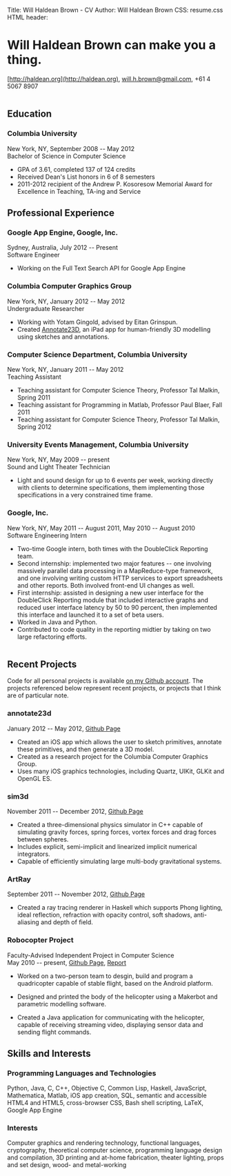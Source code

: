 Title: Will Haldean Brown - CV
Author: Will Haldean Brown
CSS: resume.css
HTML header: <link href="http://fonts.googleapis.com/css?family=Stint+Ultra+Expanded|Open+Sans" rel="stylesheet" type="text/css">

# Will Haldean Brown can make you a thing.
[http://haldean.org](http://haldean.org), 
[will.h.brown@gmail.com](mailto:will.h.brown@gmail.com), 
+61 4 5067 8907

<div class="column" markdown="1">

## Education

### Columbia University
New York, NY, September 2008 -- May 2012  
Bachelor of Science in Computer Science  

- GPA of 3.61, completed 137 of 124 credits
- Received Dean's List honors in 6 of 8 semesters
- 2011-2012 recipient of the Andrew P. Kosoresow Memorial Award for Excellence
  in Teaching, TA-ing and Service

## Professional Experience ##

### Google App Engine, Google, Inc. ###
Sydney, Australia, July 2012 -- Present  
Software Engineer  

- Working on the Full Text Search API for Google App Engine

### Columbia Computer Graphics Group
New York, NY, January 2012 -- May 2012  
Undergraduate Researcher  

- Working with Yotam Gingold, advised by Eitan Grinspun.
- Created [Annotate23D](https://github.com/haldean/annotate23d), an iPad app for
  human-friendly 3D modelling using sketches and annotations.

### Computer Science Department, Columbia University ###
New York, NY, January 2011 -- May 2012  
Teaching Assistant  

- Teaching assistant for Computer Science Theory, Professor Tal Malkin, Spring 2011
- Teaching assistant for Programming in Matlab, Professor Paul Blaer, Fall 2011
- Teaching assistant for Computer Science Theory, Professor Tal Malkin, Spring 2012

### University Events Management, Columbia University ###
New York, NY, May 2009 -- present  
Sound and Light Theater Technician  

- Light and sound design for up to 6 events per week, working directly
  with clients to determine specifications, them implementing those
  specifications in a very constrained time frame.

### Google, Inc. ###
New York, NY, May 2011 -- August 2011, May 2010 -- August 2010  
Software Engineering Intern  

- Two-time Google intern, both times with the DoubleClick Reporting team.
- Second internship: implemented two major features -- one involving massively
  parallel data processing in a MapReduce-type framework, and one involving
  writing custom HTTP services to export spreadsheets and other reports. Both
  involved front-end UI changes as well.
- First internship: assisted in designing a new user interface for the
  DoubleClick Reporting module that included interactive graphs and reduced user
  interface latency by 50 to 90 percent, then implemented this interface and
  launched it to a set of beta users.
- Worked in Java and Python.
- Contributed to code quality in the reporting midtier by taking on two large
  refactoring efforts.

</div>
<div class="column" markdown="1">

## Recent Projects ##

Code for all personal projects is available
[on my Github account](https://github.com/haldean). The projects referenced
below represent recent projects, or projects that I think are of particular
note.

### annotate23d
January 2012 -- May 2012, 
[Github Page](https://github.com/haldean/annotate23d)  

- Created an iOS app which allows the user to sketch primitives, annotate these
  primitives, and then generate a 3D model.
- Created as a research project for the Columbia Computer Graphics Group.
- Uses many iOS graphics technologies, including Quartz, UIKit, GLKit and OpenGL
  ES.

### sim3d
November 2011 -- December 2012, 
[Github Page](https://github.com/haldean/sim3d)

- Created a three-dimensional physics simulator in C++ capable of simulating
  gravity forces, spring forces, vortex forces and drag forces between spheres.
- Includes explicit, semi-implicit and linearized implicit numerical
  integrators.
- Capable of efficiently simulating large multi-body gravitational systems.

### ArtRay
September 2011 -- November 2012, 
[Github Page](https://github.com/haldean/artray)

- Created a ray tracing renderer in Haskell which supports Phong lighting, ideal
  reflection, refraction with opacity control, soft shadows, anti-aliasing and
  depth of field.

### Robocopter Project ###
Faculty-Advised Independent Project in Computer Science  
May 2010 -- present, 
[Github Page](https://github.com/haldean/droidcopter), 
[Report][robocop-paper]

- Worked on a two-person team to desgin, build and program
  a quadricopter capable of stable flight, based on the Android
  platform.

- Designed and printed the body of the helicopter using a Makerbot
  and parametric modelling software.

- Created a Java application for communicating with the helicopter,
  capable of receiving streaming video, displaying sensor data and
  sending flight commands.

## Skills and Interests ##

### Programming Languages and Technologies
Python, Java, C, C++, Objective C, Common Lisp, Haskell, JavaScript,
Mathematica, Matlab, iOS app creation, SQL, semantic and accessible
HTML4 and HTML5, cross-browser CSS, Bash shell scripting, LaTeX, Google App
Engine

### Interests
Computer graphics and rendering technology, functional languages, cryptography,
theoretical computer science, programming language design and compilation, 3D
printing and at-home fabrication, theater lighting, props and set design, wood-
and metal-working

</div>

[solarized]:http://ethanschoonover.com/solarized
[markdown]:http://fletcherpenney.net/multimarkdown/
[github-resume]:https://raw.github.com/haldean/resume/master/resume.md
[feynstein-paper]:https://github.com/haldean/feynstein/blob/master/writeup/report.pdf?raw=true
[robocop-paper]:https://github.com/haldean/droidcopter/raw/master/text/spring/essay-spring.pdf
